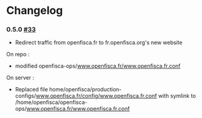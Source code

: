 # Changelog

### 0.5.0 [#33](https://github.com/openfisca/openfisca-ops/pull/33)

- Redirect traffic from openfisca.fr to fr.openfisca.org's new website

On repo :
- modified openfisca-ops/www.openfisca.fr/www.openfisca.fr.conf

On server :
- Replaced file home/openfisca/production-configs/www.openfisca.fr/config/www.openfisca.fr.conf with symlink to /home/openfisca/openfisca-ops/www.openfisca.fr/www.openfisca.fr.conf
